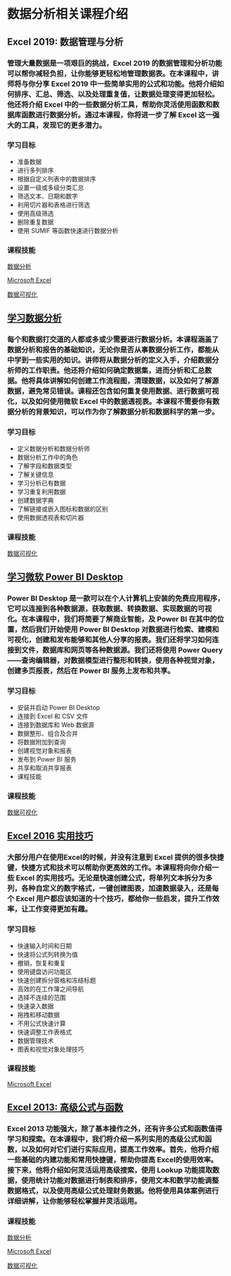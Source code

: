 # 数据分析相关课程介绍

## Excel 2019: 数据管理与分析

### 管理大量数据是一项艰巨的挑战，Excel 2019 的数据管理和分析功能可以帮你减轻负担，让你能够更轻松地管理数据表。在本课程中，讲师将与你分享 Excel 2019 中一些简单实用的公式和功能。他将介绍如何排序、汇总、筛选、以及处理重复值，让数据处理变得更加轻松。他还将介绍 Excel 中的一些数据分析工具，帮助你灵活使用函数和数据库函数进行数据分析。通过本课程，你将进一步了解 Excel 这一强大的工具，发现它的更多潜力。



### 学习目标

 
  * 准备数据
  * 进行多列排序
  * 根据自定义列表中的数据排序
  * 设置一级或多级分类汇总
  * 筛选文本、日期和数字
  * 利用切片器和表格进行筛选   
  * 使用高级筛选
  * 删除重复数据
  * 使用 SUMIF 等函数快速进行数据分析   


### 课程技能

[数据分析](https://www.linkedin.com/learning/search?keywords=%E6%95%B0%E6%8D%AE%E5%88%86%E6%9E%90)

[Microsoft Excel](https://www.linkedin.com/learning/search?keywords=Microsoft%20Excel)

[数据可视化](https://www.linkedin.com/learning/search?keywords=%E6%95%B0%E6%8D%AE%E5%8F%AF%E8%A7%86%E5%8C%96')

## [学习数据分析](https://www.linkedin.com/learning/learning-data-analytics-4/2292129)

### 每个和数据打交道的人都或多或少需要进行数据分析。本课程涵盖了数据分析和报告的基础知识，无论你是否从事数据分析工作，都能从中学到一些实用的知识。讲师将从数据分析的定义入手，介绍数据分析师的工作职责。他还将介绍如何确定数据集，进而分析和汇总数据。他将具体讲解如何创建工作流程图，清理数据，以及如何了解源数据，避免常见错误。课程还包含如何重复使用数据、进行数据可视化，以及如何使用微软 Excel 中的数据透视表。本课程不需要你有数据分析的背景知识，可以作为你了解数据分析和数据科学的第一步。

### 学习目标
* 定义数据分析和数据分析师
* 数据分析工作中的角色
* 了解字段和数据类型
* 了解关键信息
* 学习分析已有数据
* 学习重复利用数据
* 创建数据字典
* 了解链接或嵌入图标和数据的区别
* 使用数据透视表和切片器

### 课程技能

[数据可视化](https://www.linkedin.com/learning/search?keywords=%E6%95%B0%E6%8D%AE%E5%8F%AF%E8%A7%86%E5%8C%96')

## [学习微软 Power BI Desktop](https://www.linkedin.com/learning/learning-microsoft-power-bi-desktop-3)

### Power BI Desktop 是一款可以在个人计算机上安装的免费应用程序，它可以连接到各种数据源，获取数据、转换数据、实现数据的可视化。在本课程中，我们将简要了解商业智能，及 Power BI 在其中的位置，然后我们开始使用 Power BI Desktop 对数据进行检索、建模和可视化，创建和发布能够和其他人分享的报表。我们还将学习如何连接到文件，数据库和网页等各种数据源。我们还将使用 Power Query ——查询编辑器，对数据模型进行整形和转换，使用各种视觉对象，创建多页报表，然后在 Power BI 服务上发布和共享。

### 学习目标
* 安装并启动 Power BI Desktop
* 连接到 Excel 和 CSV 文件
* 连接到数据库和 Web 数据源
* 数据整形、组合及合并
* 将数据附加到查询
* 创建视觉对象和报表
* 发布到 Power BI 服务
* 共享和取消共享报表
* 课程技能

### 课程技能

[数据可视化](https://www.linkedin.com/learning/search?keywords=%E6%95%B0%E6%8D%AE%E5%8F%AF%E8%A7%86%E5%8C%96')

## [Excel 2016 实用技巧](https://www.linkedin.com/learning/excel-2016-tips-tricks-2)

### 大部分用户在使用Excel的时候，并没有注意到 Excel 提供的很多快捷键，快捷方式和技术可以帮助你更高效的工作。本课程将向你介绍一些 Excel 的实用技巧。无论是快速创建公式，将单列文本拆分为多列，各种自定义的数字格式，一键创建图表，加速数据录入，还是每个 Excel 用户都应该知道的十个技巧，都给你一些启发，提升工作效率，让工作变得更加有趣。

### 学习目标
* 快速输入时间和日期
* 快速将公式列转换为值
* 撤销，恢复和重复
* 使用键盘访问功能区
* 快速创建拆分窗格和冻结标题
* 高效的在工作簿之间导航
* 选择不连续的范围
* 快速录入数据
* 拖拽和移动数据
* 不用公式快速计算
* 快速调整工作表格式
* 数据管理技术
* 图表和视觉对象处理技巧

### 课程技能
[Microsoft Excel](https://www.linkedin.com/learning/search?keywords=Microsoft%20Excel)

## [Excel 2013: 高级公式与函数](https://www.linkedin.com/learning/excel-2013-advanced-formulas-and-functions-2)
### Excel 2013 功能强大，除了基本操作之外，还有许多公式和函数值得学习和探索。在本课程中，我们将介绍一系列实用的高级公式和函数，以及如何对它们进行实际应用，提高工作效率。首先，他将介绍一些基础的内建功能和常用快捷键，帮助你提高 Excel的使用效率。接下来，他将介绍如何灵活运用高级搜索，使用 Lookup 功能提取数据，使用统计功能对数据进行制表和排序，使用文本和数学功能调整数据格式，以及使用高级公式处理财务数据。他将使用具体案例进行详细讲解，让你能够轻松掌握并灵活运用。

### 课程技能

[数据分析](https://www.linkedin.com/learning/search?keywords=%E6%95%B0%E6%8D%AE%E5%88%86%E6%9E%90)

[Microsoft Excel](https://www.linkedin.com/learning/search?keywords=Microsoft%20Excel)

[数据可视化](https://www.linkedin.com/learning/search?keywords=%E6%95%B0%E6%8D%AE%E5%8F%AF%E8%A7%86%E5%8C%96')